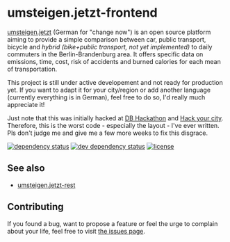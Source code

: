# umsteigen.jetzt-frontend

[umsteigen.jetzt](https://umsteigen.jetzt) (German for "change now") is an open source platform aiming to provide a simple comparison between car, public transport, bicycle and *hybrid (bike+public transport, not yet implemented)* to daily commuters in the Berlin-Brandenburg area. It offers specific data on emissions, time, cost, risk of accidents and burned calories for each mean of transportation.

This project is still under active developement and not ready for production yet. If you want to adapt it for your city/region or add another language (currently everything is in German), feel free to do so, I'd really much appreciate it!

Just note that this was initially hacked at [DB Hackathon](https://www.mindboxberlin.com/index.php/db-hackathon-may-2017.html) and [Hack your city](http://www.hackyourcity.de/). Therefore, this is the worst code - especially the layout - I've ever written. Pls don't judge me and give me a few more weeks to fix this disgrace.

[![dependency status](https://img.shields.io/david/juliuste/umsteigen.jetzt-frontend.svg)](https://david-dm.org/juliuste/umsteigen.jetzt-frontend)
[![dev dependency status](https://img.shields.io/david/dev/juliuste/umsteigen.jetzt-frontend.svg)](https://david-dm.org/juliuste/umsteigen.jetzt-frontend#info=devDependencies)
[![license](https://img.shields.io/github/license/juliuste/umsteigen.jetzt-frontend.svg?style=flat)](LICENSE)

## See also

- [umsteigen.jetzt-rest](https://github.com/juliuste/umsteigen.jetzt-rest)

## Contributing

If you found a bug, want to propose a feature or feel the urge to complain about your life, feel free to visit [the issues page](https://github.com/juliuste/umsteigen.jetzt-frontend/issues).

